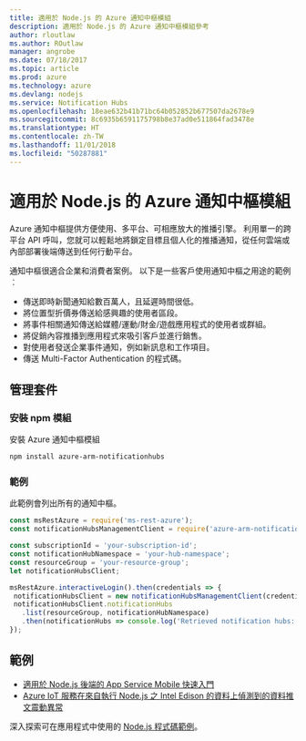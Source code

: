 ```yaml
---
title: 適用於 Node.js 的 Azure 通知中樞模組
description: 適用於 Node.js 的 Azure 通知中樞模組參考
author: rloutlaw
ms.author: ROutlaw
manager: angrobe
ms.date: 07/18/2017
ms.topic: article
ms.prod: azure
ms.technology: azure
ms.devlang: nodejs
ms.service: Notification Hubs
ms.openlocfilehash: 18eae632b41b71bc64b052852b677507da2678e9
ms.sourcegitcommit: 8c6935b6591175798b8e37ad0e511864fad3478e
ms.translationtype: HT
ms.contentlocale: zh-TW
ms.lasthandoff: 11/01/2018
ms.locfileid: "50287881"
---
```

# <a name="azure-notification-hubs-modules-for-nodejs"></a>適用於 Node.js 的 Azure 通知中樞模組

Azure 通知中樞提供方便使用、多平台、可相應放大的推播引擎。 利用單一的跨平台 API 呼叫，您就可以輕鬆地將鎖定目標且個人化的推播通知，從任何雲端或內部部署後端傳送到任何行動平台。

通知中樞很適合企業和消費者案例。 以下是一些客戶使用通知中樞之用途的範例︰
- 傳送即時新聞通知給數百萬人，且延遲時間很低。
- 將位置型折價券傳送給感興趣的使用者區段。
- 將事件相關通知傳送給媒體/運動/財金/遊戲應用程式的使用者或群組。
- 將促銷內容推播到應用程式來吸引客戶並進行銷售。
- 對使用者發送企業事件通知，例如新訊息和工作項目。
- 傳送 Multi-Factor Authentication 的程式碼。

## <a name="management-package"></a>管理套件

### <a name="install-the-npm-module"></a>安裝 npm 模組

安裝 Azure 通知中樞模組 

```bash
npm install azure-arm-notificationhubs
```

### <a name="example"></a>範例

此範例會列出所有的通知中樞。

 ```javascript
const msRestAzure = require('ms-rest-azure');
const notificationHubsManagementClient = require('azure-arm-notificationhubs');

const subscriptionId = 'your-subscription-id';
const notificationHubNamespace = 'your-hub-namespace';
const resourceGroup = 'your-resource-group';
let notificationHubsClient;

msRestAzure.interactiveLogin().then(credentials => {
  notificationHubsClient = new notificationHubsManagementClient(credentials, subscriptionId);
  notificationHubsClient.notificationHubs
    .list(resourceGroup, notificationHubNamespace)
    .then(notificationHubs => console.log('Retrieved notification hubs: ', notificationHubs));
});
```

## <a name="samples"></a>範例

* [適用於 Node.js 後端的 App Service Mobile 快速入門](https://azure.microsoft.com/resources/samples/app-service-mobile-nodejs-backend-quickstart/)
* [Azure IoT 服務在來自執行 Node.js 之 Intel Edison 的資料上偵測到的資料推文震動異常](https://azure.microsoft.com/resources/samples/iot-hub-nodejs-intel-edison-vibration-anomaly-detection/)

深入探索可在應用程式中使用的 [Node.js 程式碼範例](https://azure.microsoft.com/resources/samples/?platform=nodejs)。
